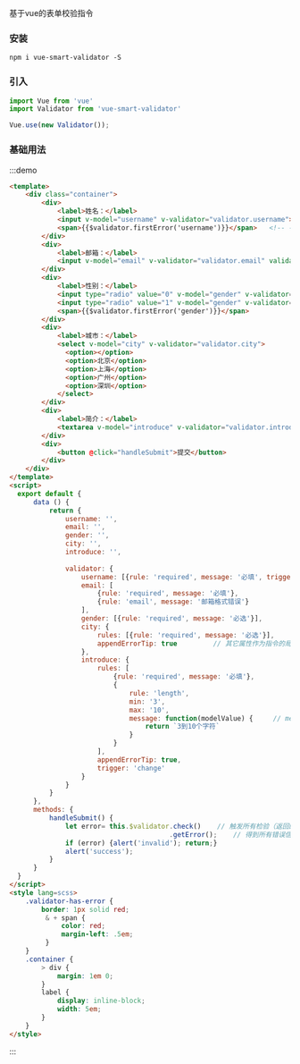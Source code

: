 基于vue的表单校验指令

### 安装

```shell
npm i vue-smart-validator -S
```

### 引入
```javascript
import Vue from 'vue'
import Validator from 'vue-smart-validator'

Vue.use(new Validator());
```

### 基础用法

<script>
  export default {
      data () {
          return {
              username: '',
              email: '',
              gender: '',
              city: '',
              introduce: '',
              
              validator: {
                  username: [{rule: 'required', message: '必填', trigger: 'blur'}],    // 默认trigger为change
                  email: [
                      {rule: 'required', message: '必填'}, 
                      {rule: 'email', message: '邮箱格式错误'}
                  ],
                  gender: [{rule: 'required', message: '必选'}],
                  city: {
                      rules: [{rule: 'required', message: '必选'}],      // 当validator指令传入对象时，取rules属性作为校验规则
                      appendErrorTip: true         // 其它属性作为指令的局部options（此处与标签上写 validatro-appendErrorTip="true" 相同效果）
                  },
                  introduce: {
                      rules: [
                          {rule: 'required', message: '必填'},
                          {
                              rule: 'length',
                              min: '3',
                              max: '10',
                              message: function(modelValue) {     // message可传入函数
                                  return `3到10个字符`
                              }
                          }
                      ],
                      appendErrorTip: true,
                      trigger: 'change'
                  }
              }
          }
      },
      methods: {
          handleSubmit() {
              let error= this.$validator.check()    // 触发所有检验（返回的任是$validator）
                                        .getError();    // 得到所有错误信息
              if (error) {alert('invalid'); return;}
              alert('success');
          }
      }
  }
</script>
<style lang=scss>
    .validator-has-error {
        border: 1px solid red;
         & + span {
             color: red;
             margin-left: .5em;
         }
    }
    .container {
        > div {
            margin: 1em 0;
        }
        label {
            display: inline-block;
            width: 5em;
        }
    }
</style>

:::demo
```html
<template>
    <div class="container">
        <div>
            <label>姓名：</label>
            <input v-model="username" v-validator="validator.username">
            <span>{{$validator.firstError('username')}}</span>   <!-- 手动添加错误提示 -->
        </div>
        <div>
            <label>邮箱：</label>
            <input v-model="email" v-validator="validator.email" validator-appendErrorTip="ture">  <!-- 自动添加错误提示 -->
        </div>
        <div>
            <label>性别：</label>
            <input type="radio" value="0" v-model="gender" v-validator="validator.gender">男
            <input type="radio" value="1" v-model="gender" v-validator="validator.gender">女
            <span>{{$validator.firstError('gender')}}</span>
        </div>
        <div>
            <label>城市：</label>
            <select v-model="city" v-validator="validator.city">
              <option></option>
              <option>北京</option>
              <option>上海</option>
              <option>广州</option>
              <option>深圳</option>
            </select>
        </div>
        <div>
            <label>简介：</label>
            <textarea v-model="introduce" v-validator="validator.introduce"></textarea>
        </div>
        <div>
            <button @click="handleSubmit">提交</button>
        </div>
    </div>
</template>
<script>
  export default {
      data () {
          return {
              username: '',
              email: '',
              gender: '',
              city: '',
              introduce: '',
              
              validator: {
                  username: [{rule: 'required', message: '必填', trigger: 'blur'}],    // 默认trigger为change
                  email: [
                      {rule: 'required', message: '必填'}, 
                      {rule: 'email', message: '邮箱格式错误'}
                  ],
                  gender: [{rule: 'required', message: '必选'}],
                  city: {
                      rules: [{rule: 'required', message: '必选'}],      // 当validator指令传入对象时，取rules属性作为校验规则
                      appendErrorTip: true         // 其它属性作为指令的局部options（此处与标签上写 validatro-appendErrorTip="true" 相同效果）
                  },
                  introduce: {
                      rules: [
                          {rule: 'required', message: '必填'},
                          {
                              rule: 'length',
                              min: '3',
                              max: '10',
                              message: function(modelValue) {     // message可传入函数
                                  return `3到10个字符`
                              }
                          }
                      ],
                      appendErrorTip: true,
                      trigger: 'change'
                  }
              }
          }
      },
      methods: {
          handleSubmit() {
              let error= this.$validator.check()    // 触发所有检验（返回的任是$validator）
                                        .getError();    // 得到所有错误信息
              if (error) {alert('invalid'); return;}
              alert('success');
          }
      }
  }
</script>
<style lang=scss>
    .validator-has-error {
        border: 1px solid red;
         & + span {
             color: red;
             margin-left: .5em;
         }
    }
    .container {
        > div {
            margin: 1em 0;
        }
        label {
            display: inline-block;
            width: 5em;
        }
    }
</style>

```
:::
